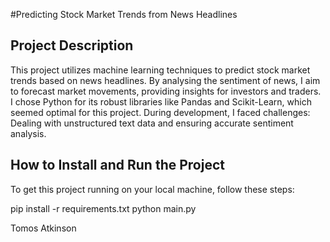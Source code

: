 #Predicting Stock Market Trends from News Headlines

## Project Description
This project utilizes machine learning techniques to predict stock market trends based on news headlines.
By analysing the sentiment of news, I aim to forecast market movements, providing insights for investors and traders.
I chose Python for its robust libraries like Pandas and Scikit-Learn, which seemed optimal for this project.
During development, I faced challenges: Dealing with unstructured text data and ensuring accurate sentiment analysis. 

## How to Install and Run the Project
To get this project running on your local machine, follow these steps:

pip install -r requirements.txt
python main.py

Tomos Atkinson
